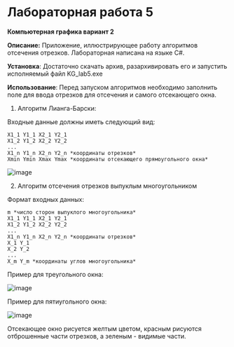 # Лабораторная работа 5
**Компьютерная графика вариант 2**

**Описание:** Приложение, иллюстрирующее работу алгоритмов отсечения отрезков. Лабораторная написана на языке C#.

**Установка**: Достаточно скачать архив, разархивировать его и запустить исполняемый файл KG_lab5.exe

**Использование**: Перед запуском алгоритмов необходимо заполнить поле для ввода отрезков для отсечения и самого отсекающего окна.

1. Алгоритм Лианга-Барски:

Входные данные должны иметь следующий вид:

```
X1_1 Y1_1 X2_1 Y2_1
X1_2 Y1_2 X2_2 Y2_2
...
X1_n Y1_n X2_n Y2_n *координаты отрезков*
Xmin Ymin Xmax Ymax *координаты отсекающего прямоугольного окна*
```

![image](https://user-images.githubusercontent.com/61574185/119323933-e562db00-bc87-11eb-9035-acca605815c1.png)

2. Алгоритм отсечения отрезков выпуклым многоугольником

Формат входных данных:

```
m *число сторон выпуклого многоугольника*
X1_1 Y1_1 X2_1 Y2_1
X1_2 Y1_2 X2_2 Y2_2
...
X1_n Y1_n X2_n Y2_n *координаты отрезков*
X_1 Y_1
X_2 Y_2
...
X_m Y_m *координаты углов многоугольника*
```

Пример для треугольного окна:

![image](https://user-images.githubusercontent.com/61574185/119324208-3f63a080-bc88-11eb-912e-4f8dace2a949.png)

Пример для пятиугольного окна:

![image](https://user-images.githubusercontent.com/61574185/119324270-50acad00-bc88-11eb-87e8-1850722c5913.png)

Отсекающее окно рисуется желтым цветом, красным рисуются отброшенные части отрезков, а зеленым - видимые части. 




